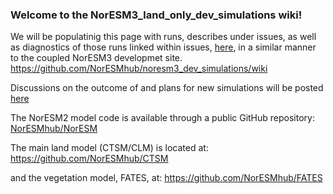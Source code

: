 ###  Welcome to the NorESM3_land_only_dev_simulations wiki!

We will be populatinig this page with runs, describes under issues, as well as diagnostics of those runs linked within issues,  [here](https://github.com/NorESMhub/NorESM3_land_only_dev_simulations/issues), in a similar manner to the coupled NorESM3 developmet site.  https://github.com/NorESMhub/noresm3_dev_simulations/wiki

Discussions on the outcome of and plans for new simulations will be posted [here](https://github.com/NorESMhub/NorESM3_land_only_dev_simulations/discussions)


The NorESM2 model code is available through a public GitHub repository: [NorESMhub/NorESM]( https://github.com/NorESMhub/NorESM)

The main land model (CTSM/CLM)  is located at:
https://github.com/NorESMhub/CTSM

and the vegetation model, FATES, at:
https://github.com/NorESMhub/FATES
